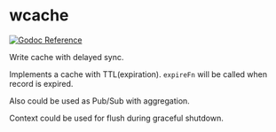 # wcache

[![Godoc Reference][godoc-img]][godoc]

Write cache with delayed sync.

Implements a cache with TTL(expiration).
`expireFn` will be called when record is expired.

Also could be used as Pub/Sub with aggregation.

Context could be used for flush during graceful shutdown.

[godoc]: https://godoc.org/github.com/vtopc/wcache
[godoc-img]: https://godoc.org/github.com/vtopc/wcache?status.svg
